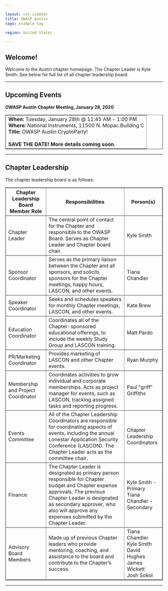 ```yaml
---

layout: col-sidebar
title: OWASP Austin
tags: example-tag

region: United States

---
```


Welcome!
--------
Welcome to the Austin chapter homepage. The Chapter Leader is Kyle Smith. See below for full list of all chapter leadership board.

<hr/>

Upcoming Events
---------------

<p><strong>OWASP Austin Chapter Meeting, January 28, 2020</strong></p>

<table cellpadding="5" cellspacing="0" border="1">
  <tr><td>
<strong>When:</strong> Tuesday, January 28th @ 11:45 AM - 1:00 PM <br/>
<strong>Where:</strong> National Instruments, 11500 N. Mopac.Building C <br/>
<strong>Title:</strong> OWASP Austin CryptoParty! <br/>
<br>
<strong>SAVE THE DATE!  More details coming soon.</strong>
  </td></tr>
</table>
<hr>

Chapter Leadership
------------------
The chapter leadership board is as follows:

<table cellpadding="5" cellspacing="0" border="1">
  <tr><th>Chapter Leadership Board Member Role</th>
      <th width="50%">Responsibilities</th>
      <th>Person(s)</th></tr>
  <tr><td>Chapter Leader</td>
      <td>The central point of contact for the Chapter and responsible to the OWASP Board. Serves as Chapter Leader and Chapter board chair.</td>
      <td>Kyle Smith</td></tr>
    <tr><td>Sponsor Coordinator</td>
      <td>Serves as the primary liaison between the Chapter and all sponsors, and solicits sponsors for the Chapter meetings, happy hours, LASCON, and other events.</td>
      <td>Tiana Chandler</td></tr>
    <tr><td>Speaker Coordinator</td>
      <td>Seeks and schedules speakers for monthly Chapter meetings, LASCON, and other events.</td>
      <td>Kate Brew</td></tr>
    <tr><td>Education Coordinator</td>
      <td>Coordinates all of the Chapter-sponsored educational offerings, to include the weekly Study Group and LASCON training.</td>
      <td>Matt Pardo</td></tr>
    <tr><td>PR/Marketing Coordinator</td>
      <td>Provides marketing of LASCON and other Chapter events.</td>
      <td>Ryan Murphy</td></tr>
    <tr><td>Membership and Project Coordinator</td>
      <td>Coordinates activities to grow individual and corporate memberships. Acts as project manager for events, such as LASCON, tracking assigned tasks and reporting progress.</td>
      <td>Paul "griff" Griffiths</td></tr>
    <tr><td>Events Committee</td>
      <td>All of the Chapter Leadership Coordinators are responsible for coordinating aspects of events, including the annual Lonestar Application Security Conference (LASCON). The Chapter Leader acts as the committee chair.</td>
      <td>Chapter Leadership Coordinators</td></tr>
    <tr><td>Finance</td>
      <td>The Chapter Leader is designated as primary person responsible for Chapter budget and Chapter expense approvals.
The previous Chapter Leader is designated as secondary approver, who also will approve any expenses submitted by the Chapter Leader.</td>
      <td>Kyle Smith - Primary<br/>Tiana Chandler - Secondary</td></tr>
    <tr><td>Advisory Board Members</td>
      <td>Made up of previous Chapter leaders who provide mentoring, coaching, and assistance to the board and contribute to the Chapter’s success.</td>
      <td>Tiana Chandler<br/>Kyle Smith<br/>David Hughes<br/>James Wickett<br/>Josh Sokol</td></tr>
</table>
  
<hr/>
